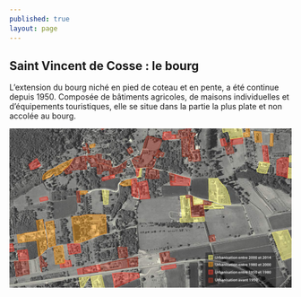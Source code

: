 ```yaml
---
published: true
layout: page
---
```


## Saint Vincent de Cosse : le bourg

L’extension du bourg niché en pied de coteau et en pente, a été continue depuis 1950. Composée de bâtiments agricoles, de maisons individuelles et d’équipements touristiques, elle se situe dans la partie la plus plate et non accolée au bourg. 

![](/data/images/4/histoire/4_HISTOIRE_POPU8.jpg)
